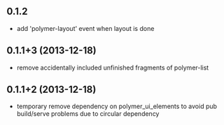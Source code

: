 ## 0.1.2

* add 'polymer-layout' event when layout is done

## 0.1.1+3 (2013-12-18)

* remove accidentally included unfinished fragments of polymer-list

## 0.1.1+2 (2013-12-18)

* temporary remove dependency on polymer_ui_elements to avoid pub build/serve problems due to circular dependency